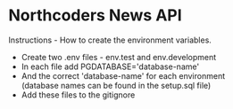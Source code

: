 # Northcoders News API

Instructions - How to create the environment variables.

- Create two .env files - env.test and env.development
- In each file add PGDATABASE='database-name' 
- And the correct 'database-name' for each environment  
 (database names can be found in the setup.sql file)
- Add these files to the gitignore


